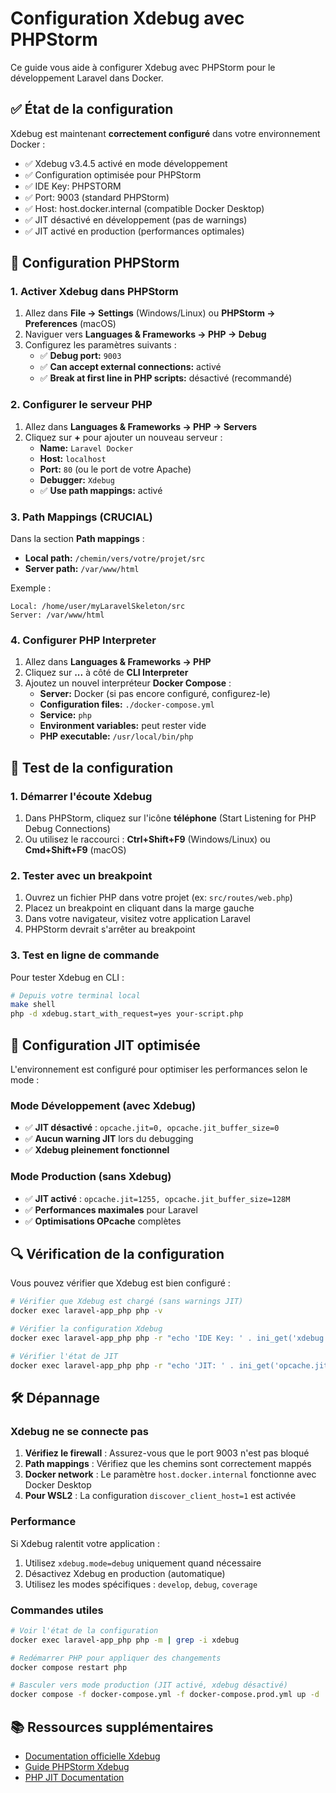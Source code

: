 # Configuration Xdebug avec PHPStorm

Ce guide vous aide à configurer Xdebug avec PHPStorm pour le développement Laravel dans Docker.

## ✅ État de la configuration

Xdebug est maintenant **correctement configuré** dans votre environnement Docker :
- ✅ Xdebug v3.4.5 activé en mode développement
- ✅ Configuration optimisée pour PHPStorm
- ✅ IDE Key: PHPSTORM
- ✅ Port: 9003 (standard PHPStorm)
- ✅ Host: host.docker.internal (compatible Docker Desktop)
- ✅ JIT désactivé en développement (pas de warnings)
- ✅ JIT activé en production (performances optimales)

## 🔧 Configuration PHPStorm

### 1. Activer Xdebug dans PHPStorm

1. Allez dans **File → Settings** (Windows/Linux) ou **PHPStorm → Preferences** (macOS)
2. Naviguer vers **Languages & Frameworks → PHP → Debug**
3. Configurez les paramètres suivants :
   - ✅ **Debug port:** `9003`
   - ✅ **Can accept external connections:** activé
   - ✅ **Break at first line in PHP scripts:** désactivé (recommandé)

### 2. Configurer le serveur PHP

1. Allez dans **Languages & Frameworks → PHP → Servers**
2. Cliquez sur **+** pour ajouter un nouveau serveur :
   - **Name:** `Laravel Docker`
   - **Host:** `localhost`
   - **Port:** `80` (ou le port de votre Apache)
   - **Debugger:** `Xdebug`
   - ✅ **Use path mappings:** activé

### 3. Path Mappings (CRUCIAL)

Dans la section **Path mappings** :
- **Local path:** `/chemin/vers/votre/projet/src`
- **Server path:** `/var/www/html`

Exemple :
```
Local: /home/user/myLaravelSkeleton/src
Server: /var/www/html
```

### 4. Configurer PHP Interpreter

1. Allez dans **Languages & Frameworks → PHP**
2. Cliquez sur **...** à côté de **CLI Interpreter**
3. Ajoutez un nouvel interpréteur **Docker Compose** :
   - **Server:** Docker (si pas encore configuré, configurez-le)
   - **Configuration files:** `./docker-compose.yml`
   - **Service:** `php`
   - **Environment variables:** peut rester vide
   - **PHP executable:** `/usr/local/bin/php`

## 🚀 Test de la configuration

### 1. Démarrer l'écoute Xdebug

1. Dans PHPStorm, cliquez sur l'icône **téléphone** (Start Listening for PHP Debug Connections)
2. Ou utilisez le raccourci : **Ctrl+Shift+F9** (Windows/Linux) ou **Cmd+Shift+F9** (macOS)

### 2. Tester avec un breakpoint

1. Ouvrez un fichier PHP dans votre projet (ex: `src/routes/web.php`)
2. Placez un breakpoint en cliquant dans la marge gauche
3. Dans votre navigateur, visitez votre application Laravel
4. PHPStorm devrait s'arrêter au breakpoint

### 3. Test en ligne de commande

Pour tester Xdebug en CLI :
```bash
# Depuis votre terminal local
make shell
php -d xdebug.start_with_request=yes your-script.php
```

## 🎯 Configuration JIT optimisée

L'environnement est configuré pour optimiser les performances selon le mode :

### Mode Développement (avec Xdebug)
- ✅ **JIT désactivé** : `opcache.jit=0, opcache.jit_buffer_size=0`
- ✅ **Aucun warning JIT** lors du debugging
- ✅ **Xdebug pleinement fonctionnel**

### Mode Production (sans Xdebug)
- ✅ **JIT activé** : `opcache.jit=1255, opcache.jit_buffer_size=128M`
- ✅ **Performances maximales** pour Laravel
- ✅ **Optimisations OPcache** complètes

## 🔍 Vérification de la configuration

Vous pouvez vérifier que Xdebug est bien configuré :

```bash
# Vérifier que Xdebug est chargé (sans warnings JIT)
docker exec laravel-app_php php -v

# Vérifier la configuration Xdebug
docker exec laravel-app_php php -r "echo 'IDE Key: ' . ini_get('xdebug.idekey') . PHP_EOL;"

# Vérifier l'état de JIT
docker exec laravel-app_php php -r "echo 'JIT: ' . ini_get('opcache.jit') . ' | Buffer: ' . ini_get('opcache.jit_buffer_size') . PHP_EOL;"
```

## 🛠️ Dépannage

### Xdebug ne se connecte pas

1. **Vérifiez le firewall** : Assurez-vous que le port 9003 n'est pas bloqué
2. **Path mappings** : Vérifiez que les chemins sont correctement mappés
3. **Docker network** : Le paramètre `host.docker.internal` fonctionne avec Docker Desktop
4. **Pour WSL2** : La configuration `discover_client_host=1` est activée

### Performance

Si Xdebug ralentit votre application :
1. Utilisez `xdebug.mode=debug` uniquement quand nécessaire
2. Désactivez Xdebug en production (automatique)
3. Utilisez les modes spécifiques : `develop`, `debug`, `coverage`

### Commandes utiles

```bash
# Voir l'état de la configuration
docker exec laravel-app_php php -m | grep -i xdebug

# Redémarrer PHP pour appliquer des changements
docker compose restart php

# Basculer vers mode production (JIT activé, xdebug désactivé)
docker compose -f docker-compose.yml -f docker-compose.prod.yml up -d
```

## 📚 Ressources supplémentaires

- [Documentation officielle Xdebug](https://xdebug.org/docs/)
- [Guide PHPStorm Xdebug](https://www.jetbrains.com/help/phpstorm/configuring-xdebug.html)
- [PHP JIT Documentation](https://www.php.net/manual/en/opcache.configuration.php#ini.opcache.jit)